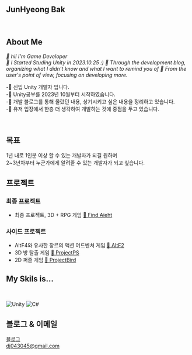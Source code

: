
## JunHyeong Bak

</br>

## About Me

_👋 hi! I'm Game Developer_   
_🌱 I Started Studing Unity in 2023.10.25 :)_
_💬 Through the development blog, organizing what I didn't know and what I want to remind you of_
_🔹 From the user's point of view, focusing on developing more._


-👋 신입 Unity 개발자 입니다.  
-🌱 Unity공부를 2023년 10월부터 시작하였습니다.  
-💬 개발 블로그를 통해 몰랐던 내용, 상기시키고 싶은 내용을 정리하고 있습니다.   
-🔹 유저 입장에서 한층 더 생각하여 개발하는 것에 중점을 두고 있습니다.

</br>

## 목표
  
1년 내로 1인분 이상 할 수 있는 개발자가 되길 원하며   
2~3년차부터 누군가에게 알려줄 수 있는 개발자가 되고 싶습니다. 
</br>

## 프로젝트

### 최종 프로젝트

- 최종 프로젝트, 3D + RPG 게임 [🔗 Find Aieht](https://github.com/dj04304/Find_aiehT)

### 사이드 프로젝트

- AltF4와 유사한 장르의 액션 어드벤쳐 게임 [🔗 AltF2](https://github.com/dj04304/AltF2)  
- 3D 방 탈출 게임 [🔗 ProjectPS](https://github.com/dj04304/ProjectPS)  
- 2D 퍼즐 게임 [🔗 ProjectBird](https://github.com/dj04304/ProjectBird)  


## My Skils is...

</br>

![Unity](https://img.shields.io/badge/-Unity-%23000000?style=flat-square&logo=Unity)
![C#](https://img.shields.io/badge/-C%23-%7ED321?logo=Csharp&style=flat)

## 블로그 & 이메일

[블로그](https://dochistory.tistory.com/)   
<dj043045@gmail.com>

<!--
**dj04304/dj04304** is a ✨ _special_ ✨ repository because its `README.md` (this file) appears on your GitHub profile.

Here are some ideas to get you started:

- 🔭 I’m currently working on ...
- 🌱 I’m currently learning ...
- 👯 I’m looking to collaborate on ...
- 🤔 I’m looking for help with ...
- 💬 Ask me about ...
- 📫 How to reach me: ...
- 😄 Pronouns: ...
- ⚡ Fun fact: ...
-->
